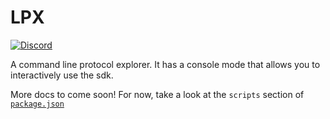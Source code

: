 # LPX

[![Discord](https://img.shields.io/discord/423160867534929930.svg)](https://discord.gg/7wRSUGX)

A command line protocol explorer. It has a console mode that allows you to interactively use the sdk.

More docs to come soon! For now, take a look at the `scripts` section of [`package.json`](https://github.com/livepeer/livepeerjs/blob/master/packages/lpx/package.json#L22)